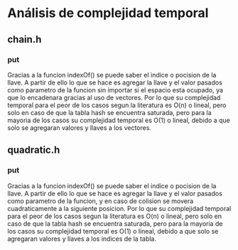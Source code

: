 # Análisis de complejidad temporal

## chain.h
### put
Gracias a la funcion indexOf() se puede saber el indice o pocision de la llave. A partir de ello lo que se hace es agregar la llave y el valor pasados como parametro de la funcion sin importar si el espacio esta ocupado, ya que lo encadenara gracias al uso de vectores. Por lo que su complejidad temporal para el peor de los casos segun la literatura es O(n) o lineal, pero solo en caso de que la tabla hash se encuentra saturada, pero para la mayoria de los casos su complejidad temporal es O(1) o lineal, debido a que solo se agregaran valores y llaves a los vectores.

## quadratic.h
### put
Gracias a la funcion indexOf() se puede saber el indice o pocision de la llave. A partir de ello lo que se hace es agregar la llave y el valor pasados como parametro de la funcion, y en caso de colision se movera cuadraticamente a la siguiente posicion. Por lo que su complejidad temporal para el peor de los casos segun la literatura es O(n) o lineal, pero solo en caso de que la tabla hash se encuentra saturada, pero para la mayoria de los casos su complejidad temporal es O(1) o lineal, debido a que solo se agregaran valores y llaves a los indices de la tabla.
